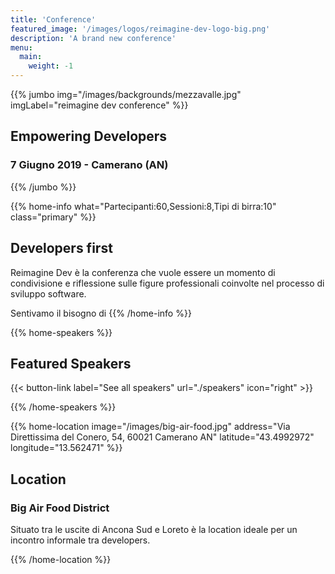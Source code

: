 ```yaml
---
title: 'Conference'
featured_image: '/images/logos/reimagine-dev-logo-big.png'
description: 'A brand new conference'
menu:
  main:
    weight: -1
---
```


{{% jumbo img="/images/backgrounds/mezzavalle.jpg" imgLabel="reimagine dev conference" %}}

## Empowering Developers

### 7 Giugno 2019 - Camerano (AN)

{{% /jumbo %}}

{{% home-info what="Partecipanti:60,Sessioni:8,Tipi di birra:10" class="primary" %}}

## Developers first

Reimagine Dev è la conferenza che vuole essere un momento di condivisione e riflessione sulle figure professionali coinvolte nel processo di sviluppo software.

Sentivamo il bisogno di
{{% /home-info %}}

{{% home-speakers %}}

## Featured Speakers

{{< button-link label="See all speakers"
                url="./speakers"
                icon="right" >}}

{{% /home-speakers %}}

{{% home-location
    image="/images/big-air-food.jpg"
    address="Via Direttissima del Conero, 54, 60021 Camerano AN"
    latitude="43.4992972"
    longitude="13.562471" %}}

## Location

### Big Air Food District

Situato tra le uscite di Ancona Sud e Loreto è la location ideale per un incontro informale tra developers.

{{% /home-location %}}
